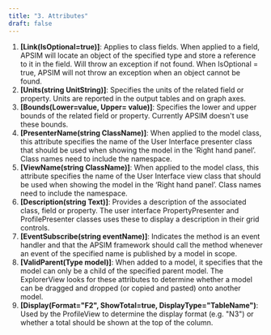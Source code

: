```yaml
---
title: "3. Attributes"
draft: false
---
```


1. **[Link(IsOptional=true)]**: Applies to class fields. When applied to a field, APSIM will locate an object  of the specified type and store a reference to it in the field. Will throw an exception if not found. When IsOptional = true, APSIM will not throw an exception when an object cannot be found.
2. **[Units(string UnitString)]**: Specifies the units of the related field or property. Units are reported in the output tables and on graph axes.
3. **[Bounds(Lower=value, Upper= value)]**: Specifies the lower and upper bounds of the related field or property. Currently APSIM doesn't use these bounds.
4. **[PresenterName(string ClassName)]**: When applied to the model class, this attribute specifies the name of the User Interface presenter class that should be used when showing the model in the ‘Right hand panel’. Class names need to include the namespace.
5. **[ViewName(string ClassName)]**: When applied to the model class, this attribute specifies the name of the User Interface view class that should be used when showing the model in the ‘Right hand panel’. Class names need to include the namespace.
6. **[Description(string Text)]**: Provides a description of the associated class, field or property. The user interface PropertyPresenter and ProfilePresenter classes uses these to display a description in their grid controls.
7. **[EventSubscribe(string eventName)]**: Indicates the method is an event handler and that the APSIM framework should call the method whenever an event of the specified name is published by a model in scope.
8. **[ValidParent(Type model)]**: When added to a model, it specifies that the model can only be a child of the specified parent model. The ExplorerView looks for these attributes to determine whether a model can be dragged and dropped (or copied and pasted) onto another model.
9. **[Display(Format="F2", ShowTotal=true, DisplayType="TableName")**: Used by the ProfileView to determine the display format (e.g. "N3") or whether a total should be shown at the top of the column.
